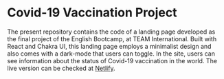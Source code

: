 # Covid-19 Vaccination Project

The present repository contains the code of a landing page developed as the final project of the English Bootcamp, at TEAM International. Built with React and Chakra UI, this landing page employs a minimalist design and also comes with a dark-mode that users can toggle. In the site, users can see information about the status of Covid-19 vaccination in the world. The live version can be checked at [Netlify](https://vaccinationproject.netlify.app/).
